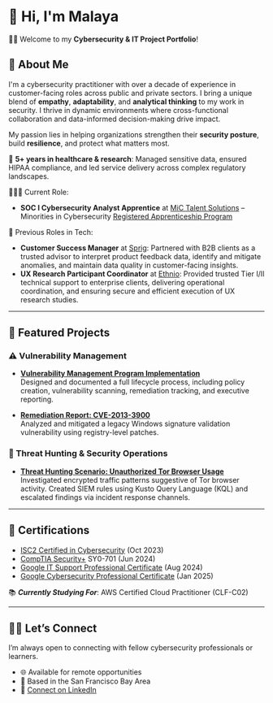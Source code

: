 # 🌺 Hi, I'm Malaya

👋🏾 Welcome to my **Cybersecurity & IT Project Portfolio**!

## 📌 About Me
I'm a cybersecurity practitioner with over a decade of experience in customer-facing roles across public and private sectors. I bring a unique blend of **empathy**, **adaptability**, and **analytical thinking** to my work in security. I thrive in dynamic environments where cross-functional collaboration and data-informed decision-making drive impact.

My passion lies in helping organizations strengthen their **security posture**, build **resilience**, and protect what matters most.

🏥 **5+ years in healthcare & research**: Managed sensitive data, ensured HIPAA compliance, and led service delivery across complex regulatory landscapes.

👩🏾‍💻 Current Role:
- **SOC I Cybersecurity Analyst Apprentice** at [MiC Talent Solutions](https://www.mictalent.solutions/) – Minorities in Cybersecurity [Registered Apprenticeship Program](https://www.mictalent.solutions/apprenticeship-program)

💼 Previous Roles in Tech:
- **Customer Success Manager** at [Sprig](https://sprig.com/): Partnered with B2B clients as a trusted advisor to interpret product feedback data, identify and mitigate anomalies, and maintain data quality in customer-facing insights.
- **UX Research Participant Coordinator** at [Ethnio](https://ethn.io/): Provided trusted Tier I/II technical support to enterprise clients, delivering operational coordination, and ensuring secure and efficient execution of UX research studies.

---

## 🎯 Featured Projects

### ⚠️ Vulnerability Management

- **[Vulnerability Management Program Implementation](https://github.com/malaya-m/vulnerability-management-program/)**  
  Designed and documented a full lifecycle process, including policy creation, vulnerability scanning, remediation tracking, and executive reporting.

- **[Remediation Report: CVE-2013-3900](https://github.com/malaya-m/cve-2013-3900-remediation-report)**  
  Analyzed and mitigated a legacy Windows signature validation vulnerability using registry-level patches.

### 🚨 Threat Hunting & Security Operations

- **[Threat Hunting Scenario: Unauthorized Tor Browser Usage](https://github.com/malaya-m/threat-hunting-scenario-tor)**  
  Investigated encrypted traffic patterns suggestive of Tor browser activity. Created SIEM rules using Kusto Query Language (KQL) and escalated findings via incident response channels.

---

## 🏅 Certifications
  - [ISC2 Certified in Cybersecurity](https://drive.google.com/file/d/1e5b-87hSjKbujpHuLJQ8yyWORJVac9Qk/view?usp=sharing) (Oct 2023)
  - [CompTIA Security+](https://drive.google.com/file/d/1PZ3bCFNR6ekGCDT9IBXWl2Ju_ZKOZ-nf/view?usp=sharing) SY0-701 (Jun 2024)
  - [Google IT Support Professional Certificate](https://drive.google.com/file/d/148t_BbIvF_kDBkyfoFhRpP-5IuYnqu_S/view?usp=sharing) (Aug 2024)
  - [Google Cybersecurity Professional Certificate](https://drive.google.com/file/d/1Rzqub5khBzRl2M70WKEAgiPpiK2w_sg_/view?usp=sharing) (Jan 2025)

📚 **_Currently Studying For_**: AWS Certified Cloud Practitioner (CLF-C02)

---

## 🤝🏾 Let’s Connect

I’m always open to connecting with fellow cybersecurity professionals or learners.

- 🌐 Available for remote opportunities  
- 📍 Based in the San Francisco Bay Area  
- 🔗 [Connect on LinkedIn](https://www.linkedin.com/in/malayamanacop)


